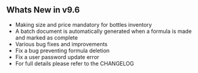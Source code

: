 Whats New in v9.6
--------------------------
- Making size and price mandatory for bottles inventory
- A batch document is automatically generated when a formula is made and marked as complete
- Various bug fixes and improvements
- Fix a bug preventing formula deletion 
- Fix a user password update error
- For full details please refer to the CHANGELOG
